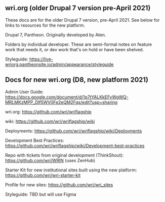 ## wri.org (older Drupal 7 version pre-April 2021)

These docs are for the older Drupal 7 version, pre-April 2021. See below for links to resources for the new platform.

Drupal 7, Pantheon. Originally developed by Aten.

Folders by individual developer. These are semi-formal notes on feature work that needs it, or dev work that's on hold or have been shelved.

Styleguide: https://live-wriorg.pantheonsite.io/admin/appearance/styleguide 

## Docs for new wri.org (D8, new platform 2021)

Admin User Guide: https://docs.google.com/document/d/1p7tYALKkEFyWgWQ-MRLMKzMPP_Dlf5WV0Fe2eQM2Fqs/edit?usp=sharing 

wri.org: https://github.com/wri/wriflagship

wiki: https://github.com/wri/wriflagship/wiki

Deployments: https://github.com/wri/wriflagship/wiki/Deployments

Development Best Practices: https://github.com/wri/wriflagship/wiki/Development-best-practices

Repo with tickets from original development (ThinkShout): https://github.com/wri/WRIN (uses ZenHub)

Starter Kit for new institutional sites built using the new platform: https://github.com/wri/wri-starter-kit

Profile for new sites: https://github.com/wri/wri_sites 

Styleguide: TBD but will use Figma
